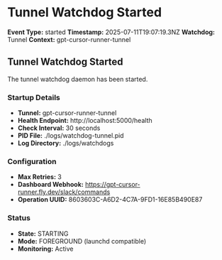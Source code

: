 # Tunnel Watchdog Started

**Event Type:** started
**Timestamp:** 2025-07-11T19:07:19.3NZ
**Watchdog:** Tunnel
**Context:** gpt-cursor-runner-tunnel


## Tunnel Watchdog Started

The tunnel watchdog daemon has been started.

### Startup Details
- **Tunnel:** gpt-cursor-runner-tunnel
- **Health Endpoint:** http://localhost:5000/health
- **Check Interval:** 30 seconds
- **PID File:** ./logs/watchdog-tunnel.pid
- **Log Directory:** ./logs/watchdogs

### Configuration
- **Max Retries:** 3
- **Dashboard Webhook:** https://gpt-cursor-runner.fly.dev/slack/commands
- **Operation UUID:** 8603603C-A6D2-4C7A-9FD1-16E85B490E87

### Status
- **State:** STARTING
- **Mode:** FOREGROUND (launchd compatible)
- **Monitoring:** Active


